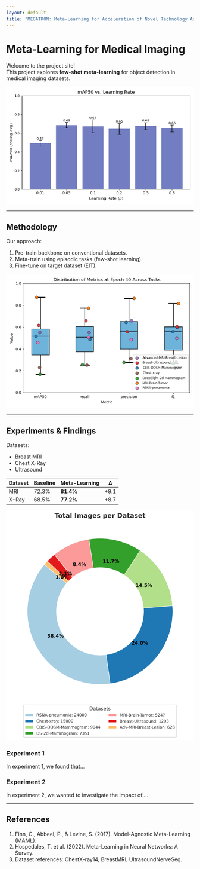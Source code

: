 ```yaml
---
layout: default
title: "MEGATRON: Meta-Learning for Acceleration of Novel Technology Adoption"
---
```


# <a id="home"></a>Meta-Learning for Medical Imaging

Welcome to the project site!  
This project explores **few-shot meta-learning** for object detection in medical imaging datasets.

![Pipeline](figures/mAP50_vs_learning_rate.png)

---

## <a id="methodology"></a>Methodology

Our approach:

1. Pre-train backbone on conventional datasets.  
2. Meta-train using episodic tasks (few-shot learning).  
3. Fine-tune on target dataset (EIT).  

![Pipeline](figures/boxplot_metrics_epoch_40.png)

---

## <a id="experiments"></a>Experiments & Findings

Datasets:

- Breast MRI  
- Chest X-Ray  
- Ultrasound  

| Dataset | Baseline | Meta-Learning | Δ |
|---------|----------|---------------|---|
| MRI     | 72.3%    | **81.4%**     | +9.1 |
| X-Ray   | 68.5%    | **77.2%**     | +8.7 |

![Results Plot](figures/class_distribution_pie_chart_legend.png)

### Experiment 1

In experiment 1, we found that...

### Experiment 2
In experiment 2, we wanted to investigate the impact of....

---

## <a id="references"></a>References

1. Finn, C., Abbeel, P., & Levine, S. (2017). Model-Agnostic Meta-Learning (MAML).  
2. Hospedales, T. et al. (2022). Meta-Learning in Neural Networks: A Survey.  
3. Dataset references: ChestX-ray14, BreastMRI, UltrasoundNerveSeg.  
